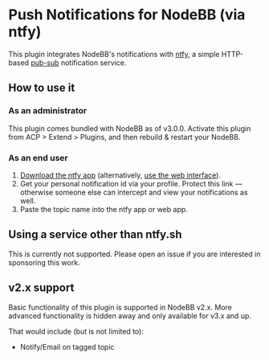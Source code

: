 # Push Notifications for NodeBB (via ntfy)

This plugin integrates NodeBB's notifications with [ntfy](https://ntfy.sh/), a simple HTTP-based [pub-sub](https://en.wikipedia.org/wiki/Publish%E2%80%93subscribe_pattern) notification service.

## How to use it

### As an administrator

This plugin comes bundled with NodeBB as of v3.0.0.
Activate this plugin from ACP > Extend > Plugins, and then rebuild & restart your NodeBB.

### As an end user

1. [Download the ntfy app](https://docs.ntfy.sh/subscribe/phone/) (alternatively, [use the web interface](https://ntfy.sh/app)).
1. Get your personal notification id via your profile. Protect this link — otherwise someone else can intercept and view your notifications as well.
1. Paste the topic name into the ntfy app or web app.

## Using a service other than ntfy.sh

This is currently not supported. Please open an issue if you are interested in sponsoring this work.

## v2.x support

Basic functionality of this plugin is supported in NodeBB v2.x.
More advanced functionality is hidden away and only available for v3.x and up.

That would include (but is not limited to):

* Notify/Email on tagged topic